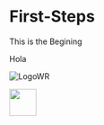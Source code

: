 # First-Steps
This is the Begining

Hola

![LogoWR](https://user-images.githubusercontent.com/1339349/191783230-5b506457-677b-49a2-a816-de538fe80c82.png)


<img src="https://user-images.githubusercontent.com/1339349/191783230-5b506457-677b-49a2-a816-de538fe80c82.png" width="48">
